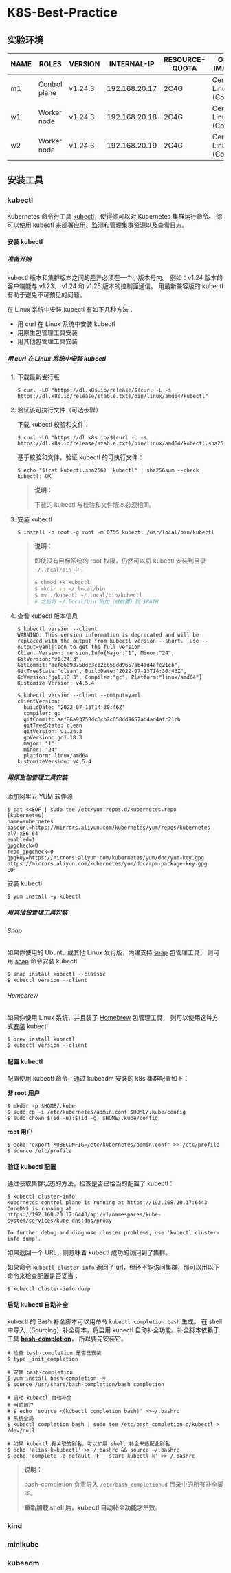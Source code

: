 # K8S-Best-Practice

## 实验环境

| NAME | ROLES         | VERSION | INTERNAL-IP   | RESOURCE-QUOTA | OS-IMAGE              | KERNEL-VERSION              | CONTAINER-RUNTIME |
| ---- | ------------- | ------- | ------------- | -------------- | --------------------- | --------------------------- | ----------------- |
| m1   | Control plane | v1.24.3 | 192.168.20.17 | 2C4G           | CentOS Linux 7 (Core) | 5.18.12-1.el7.elrepo.x86_64 | docker://20.10.17 |
| w1   | Worker node   | v1.24.3 | 192.168.20.18 | 2C4G           | CentOS Linux 7 (Core) | 5.18.12-1.el7.elrepo.x86_64 | docker://20.10.17 |
| w2   | Worker node   | v1.24.3 | 192.168.20.19 | 2C4G           | CentOS Linux 7 (Core) | 5.18.12-1.el7.elrepo.x86_64 | docker://20.10.17 |

## 安装工具

### kubectl

Kubernetes 命令行工具 [kubectl](https://kubernetes.io/docs/reference/kubectl/kubectl/)，使得你可以对 Kubernetes 集群运行命令。 你可以使用 kubectl 来部署应用、监测和管理集群资源以及查看日志。

#### 安装 kubectl

##### 准备开始

kubectl 版本和集群版本之间的差异必须在一个小版本号内。 例如：v1.24 版本的客户端能与 v1.23、 v1.24 和 v1.25 版本的控制面通信。 用最新兼容版的 kubectl 有助于避免不可预见的问题。

在 Linux 系统中安装 kubectl 有如下几种方法：

- 用 curl 在 Linux 系统中安装 kubectl
- 用原生包管理工具安装
- 用其他包管理工具安装

##### 用 curl 在 Linux 系统中安装 kubectl

1. 下载最新发行版

   ```shell
   $ curl -LO "https://dl.k8s.io/release/$(curl -L -s https://dl.k8s.io/release/stable.txt)/bin/linux/amd64/kubectl"
   ```

2. 验证该可执行文件（可选步骤）

   下载 kubectl 校验和文件：

   ```shell
   $ curl -LO "https://dl.k8s.io/$(curl -L -s https://dl.k8s.io/release/stable.txt)/bin/linux/amd64/kubectl.sha256"
   ```

   基于校验和文件，验证 kubectl 的可执行文件：

   ```shell
   $ echo "$(cat kubectl.sha256)  kubectl" | sha256sum --check
   kubectl: OK
   ```

   > **说明：**
   >
   > 下载的 kubectl 与校验和文件版本必须相同。

3. 安装 kubectl

   ```shell
   $ install -o root -g root -m 0755 kubectl /usr/local/bin/kubectl
   ```

   > **说明：**
   >
   > 即使没有目标系统的 root 权限，仍然可以将 kubectl 安装到目录 `~/.local/bin` 中：
   >
   > ```bash
   > $ chmod +x kubectl
   > $ mkdir -p ~/.local/bin
   > $ mv ./kubectl ~/.local/bin/kubectl
   > # 之后将 ~/.local/bin 附加（或前置）到 $PATH
   > ```

4. 查看 kubectl 版本信息

   ```shell
   $ kubectl version --client
   WARNING: This version information is deprecated and will be replaced with the output from kubectl version --short.  Use --output=yaml|json to get the full version.
   Client Version: version.Info{Major:"1", Minor:"24", GitVersion:"v1.24.3", GitCommit:"aef86a93758dc3cb2c658dd9657ab4ad4afc21cb", GitTreeState:"clean", BuildDate:"2022-07-13T14:30:46Z", GoVersion:"go1.18.3", Compiler:"gc", Platform:"linux/amd64"}
   Kustomize Version: v4.5.4
   
   $ kubectl version --client --output=yaml
   clientVersion:
     buildDate: "2022-07-13T14:30:46Z"
     compiler: gc
     gitCommit: aef86a93758dc3cb2c658dd9657ab4ad4afc21cb
     gitTreeState: clean
     gitVersion: v1.24.3
     goVersion: go1.18.3
     major: "1"
     minor: "24"
     platform: linux/amd64
   kustomizeVersion: v4.5.4
   ```

##### 用原生包管理工具安装

添加阿里云 YUM 软件源

```shell
$ cat <<EOF | sudo tee /etc/yum.repos.d/kubernetes.repo
[kubernetes]
name=Kubernetes
baseurl=https://mirrors.aliyun.com/kubernetes/yum/repos/kubernetes-el7-x86_64
enabled=1
gpgcheck=0
repo_gpgcheck=0
gpgkey=https://mirrors.aliyun.com/kubernetes/yum/doc/yum-key.gpg https://mirrors.aliyun.com/kubernetes/yum/doc/rpm-package-key.gpg
EOF
```

安装 kubectl

```shell
$ yum install -y kubectl
```

##### 用其他包管理工具安装

###### Snap

如果你使用的 Ubuntu 或其他 Linux 发行版，内建支持 [snap](https://snapcraft.io/docs/core/install) 包管理工具， 则可用 [snap](https://snapcraft.io/) 命令安装 kubectl

```shell
$ snap install kubectl --classic
$ kubectl version --client
```

###### Homebrew

如果你使用 Linux 系统，并且装了 [Homebrew](https://docs.brew.sh/Homebrew-on-Linux) 包管理工具， 则可以使用这种方式[安装](https://docs.brew.sh/Homebrew-on-Linux#install) kubectl

```shell
$ brew install kubectl
$ kubectl version --client
```

#### 配置 kubectl

配置使用 kubectl 命令，通过 kubeadm 安装的 k8s 集群配置如下：

**非 root 用户**

```shell
$ mkdir -p $HOME/.kube
$ sudo cp -i /etc/kubernetes/admin.conf $HOME/.kube/config
$ sudo chown $(id -u):$(id -g) $HOME/.kube/config
```

**root 用户**

```shell
$ echo "export KUBECONFIG=/etc/kubernetes/admin.conf" >> /etc/profile
$ source /etc/profile
```

#### 验证 kubectl 配置

通过获取集群状态的方法，检查是否已恰当的配置了 kubectl：

```shell
$ kubectl cluster-info
Kubernetes control plane is running at https://192.168.20.17:6443
CoreDNS is running at https://192.168.20.17:6443/api/v1/namespaces/kube-system/services/kube-dns:dns/proxy

To further debug and diagnose cluster problems, use 'kubectl cluster-info dump'.
```

如果返回一个 URL，则意味着 kubectl 成功的访问到了集群。

如果命令 `kubectl cluster-info` 返回了 url，但还不能访问集群，那可以用以下命令来检查配置是否妥当：

```shell
$ kubectl cluster-info dump
```

#### 启动 kubectl 自动补全

kubectl 的 Bash 补全脚本可以用命令 `kubectl completion bash` 生成。 在 shell 中导入（Sourcing）补全脚本，将启用 kubectl 自动补全功能。补全脚本依赖于工具 [**bash-completion**](https://github.com/scop/bash-completion)， 所以要先安装它。

```shell
# 检查 bash-completion 是否已安装
$ type _init_completion

# 安装 bash-completion
$ yum install bash-completion -y
$ source /usr/share/bash-completion/bash_completion

# 启动 kubectl 自动补全
# 当前用户
# $ echo 'source <(kubectl completion bash)' >>~/.bashrc
# 系统全局
$ kubectl completion bash | sudo tee /etc/bash_completion.d/kubectl > /dev/null

# 如果 kubectl 有关联的别名，可以扩展 shell 补全来适配此别名
$ echo 'alias k=kubectl' >>~/.bashrc && source ~/.bashrc
$ echo 'complete -o default -F __start_kubectl k' >>~/.bashrc
```

> **说明：**
>
> bash-completion 负责导入 `/etc/bash_completion.d` 目录中的所有补全脚本。
>
> **重新加载 shell 后，kubectl 自动补全功能才生效**。

### kind



### minikube

### kubeadm
